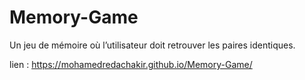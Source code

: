 # Memory-Game
Un jeu de mémoire où l’utilisateur doit retrouver les paires identiques.

lien : https://mohamedredachakir.github.io/Memory-Game/
